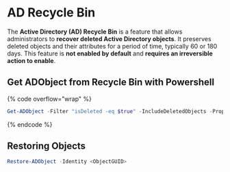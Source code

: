 # AD Recycle Bin

The **Active Directory (AD) Recycle Bin** is a feature that allows administrators to **recover deleted Active Directory objects**. It preserves deleted objects and their attributes for a period of time, typically 60 or 180 days. This feature is **not enabled by default** and **requires an irreversible action to enable**.



## Get ADObject from Recycle Bin with Powershell

{% code overflow="wrap" %}
```powershell
Get-ADObject -Filter "isDeleted -eq $true" -IncludeDeletedObjects -Property * | Format-List Name,ObjectGUID,Deleted,DistinguishedName
```
{% endcode %}



## Restoring Objects

```powershell
Restore-ADObject -Identity <ObjectGUID>
```
